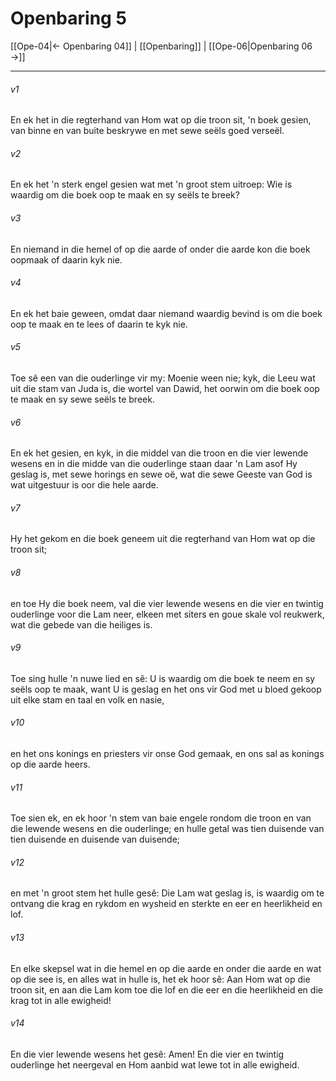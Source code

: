 # Openbaring 5

[[Ope-04|← Openbaring 04]] | [[Openbaring]] | [[Ope-06|Openbaring 06 →]]
***

###### v1
En ek het in die regterhand van Hom wat op die troon sit, 'n boek gesien, van binne en van buite beskrywe en met sewe seëls goed verseël. 
###### v2
En ek het 'n sterk engel gesien wat met 'n groot stem uitroep: Wie is waardig om die boek oop te maak en sy seëls te breek? 
###### v3
En niemand in die hemel of op die aarde of onder die aarde kon die boek oopmaak of daarin kyk nie. 
###### v4
En ek het baie geween, omdat daar niemand waardig bevind is om die boek oop te maak en te lees of daarin te kyk nie. 
###### v5
Toe sê een van die ouderlinge vir my: Moenie ween nie; kyk, die Leeu wat uit die stam van Juda is, die wortel van Dawid, het oorwin om die boek oop te maak en sy sewe seëls te breek. 
###### v6
En ek het gesien, en kyk, in die middel van die troon en die vier lewende wesens en in die midde van die ouderlinge staan daar 'n Lam asof Hy geslag is, met sewe horings en sewe oë, wat die sewe Geeste van God is wat uitgestuur is oor die hele aarde. 
###### v7
Hy het gekom en die boek geneem uit die regterhand van Hom wat op die troon sit; 
###### v8
en toe Hy die boek neem, val die vier lewende wesens en die vier en twintig ouderlinge voor die Lam neer, elkeen met siters en goue skale vol reukwerk, wat die gebede van die heiliges is. 
###### v9
Toe sing hulle 'n nuwe lied en sê: U is waardig om die boek te neem en sy seëls oop te maak, want U is geslag en het ons vir God met u bloed gekoop uit elke stam en taal en volk en nasie, 
###### v10
en het ons konings en priesters vir onse God gemaak, en ons sal as konings op die aarde heers. 
###### v11
Toe sien ek, en ek hoor 'n stem van baie engele rondom die troon en van die lewende wesens en die ouderlinge; en hulle getal was tien duisende van tien duisende en duisende van duisende; 
###### v12
en met 'n groot stem het hulle gesê: Die Lam wat geslag is, is waardig om te ontvang die krag en rykdom en wysheid en sterkte en eer en heerlikheid en lof. 
###### v13
En elke skepsel wat in die hemel en op die aarde en onder die aarde en wat op die see is, en alles wat in hulle is, het ek hoor sê: Aan Hom wat op die troon sit, en aan die Lam kom toe die lof en die eer en die heerlikheid en die krag tot in alle ewigheid! 
###### v14
En die vier lewende wesens het gesê: Amen! En die vier en twintig ouderlinge het neergeval en Hom aanbid wat lewe tot in alle ewigheid. 
